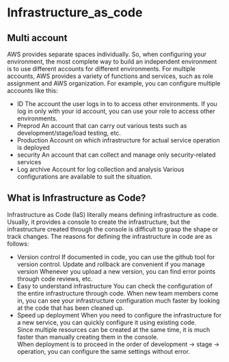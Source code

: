 # Infrastructure_as_code


## Multi account

AWS provides separate spaces individually. So, when configuring your environment, the most complete way to build an independent environment is to use different accounts for different environments. For multiple accounts, AWS provides a variety of functions and services, such as role assignment and AWS organization.
For example, you can configure multiple accounts like this:


- ID
The account the user logs in to to access other environments.
If you log in only with your id account, you can use your role to access other environments.
- Preprod
An account that can carry out various tests such as development/stage/load testing, etc.
- Production
Account on which infrastructure for actual service operation is deployed
- security
An account that can collect and manage only security-related services
- Log archive
Account for log collection and analysis
Various configurations are available to suit the situation.



## What is Infrastructure as Code?

Infrastructure as Code (IaS) literally means defining infrastructure as code. Usually, it provides a console to create the infrastructure, but the infrastructure created through the console is difficult to grasp the shape or track changes.
The reasons for defining the infrastructure in code are as follows:

- Version control
If documented in code, you can use the github tool for version control.
Update and rollback are convenient if you manage version
Whenever you upload a new version, you can find error points through code reviews, etc.
- Easy to understand infrastructure
You can check the configuration of the entire infrastructure through code.
When new team members come in, you can see your infrastructure configuration much faster by looking at the code that has been cleaned up.
- Speed up deployment
When you need to configure the infrastructure for a new service, you can quickly configure it using existing code.<br>
Since multiple resources can be created at the same time, it is much faster than manually creating them in the console.<br>
When deployment is to proceed in the order of development -> stage -> operation, you can configure the same settings without error.





